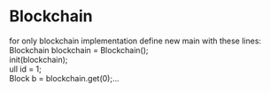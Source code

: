 # Blockchain

for only blockchain implementation define new main with these lines:  
        Blockchain blockchain = Blockchain();  
	init(blockchain);  
	ull id = 1;  
	Block b = blockchain.get(0);...  




